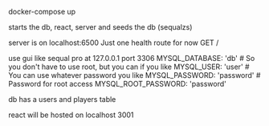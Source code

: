 docker-compose up

starts the db, react, server and seeds the db (sequalzs)

server is on localhost:6500
Just one health route for now GET /

use gui like sequal pro at 127.0.0.1
port 3306
MYSQL_DATABASE: 'db' # So you don't have to use root, but you can if you like
MYSQL_USER: 'user' # You can use whatever password you like
MYSQL_PASSWORD: 'password' # Password for root access
MYSQL_ROOT_PASSWORD: 'password'

db has a users and players table

react will be hosted on localhost 3001

<!--

db in app findable at

mysql-db:3306

 -->
